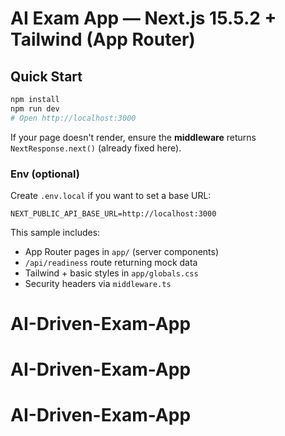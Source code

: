 # AI Exam App — Next.js 15.5.2 + Tailwind (App Router)

## Quick Start
```bash
npm install
npm run dev
# Open http://localhost:3000
```

If your page doesn't render, ensure the **middleware** returns `NextResponse.next()` (already fixed here).

### Env (optional)
Create `.env.local` if you want to set a base URL:
```
NEXT_PUBLIC_API_BASE_URL=http://localhost:3000
```

This sample includes:
- App Router pages in `app/` (server components)
- `/api/readiness` route returning mock data
- Tailwind + basic styles in `app/globals.css`
- Security headers via `middleware.ts`
# AI-Driven-Exam-App
# AI-Driven-Exam-App
# AI-Driven-Exam-App
